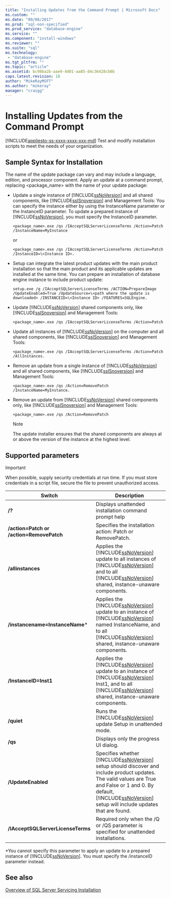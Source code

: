 ```yaml
---
title: "Installing Updates from the Command Prompt | Microsoft Docs"
ms.custom: ""
ms.date: "09/08/2017"
ms.prod: "sql-non-specified"
ms.prod_service: "database-engine"
ms.service: ""
ms.component: "install-windows"
ms.reviewer: ""
ms.suite: "sql"
ms.technology: 
 - "database-engine"
ms.tgt_pltfrm: ""
ms.topic: "article"
ms.assetid: bc98ba2b-aae9-4d01-aa85-d4c36428cb0b
caps.latest.revision: 18
author: "MikeRayMSFT"
ms.author: "mikeray"
manager: "craigg"
---
```

# Installing Updates from the Command Prompt
[!INCLUDE[appliesto-ss-xxxx-xxxx-xxx-md](../../includes/appliesto-ss-xxxx-xxxx-xxx-md.md)]
Test and modify installation scripts to meet the needs of your organization. 
 
## Sample Syntax for Installation 
The name of the update package can vary and may include a language, edition, and processor component. Apply an update at a command prompt, replacing <package_name> with the name of your update package: 
 
- Update a single instance of [!INCLUDE[ssNoVersion](../../includes/ssnoversion-md.md)] and all shared components, like [!INCLUDE[ssISnoversion](../../includes/ssisnoversion-md.md)] and Management Tools: You can specify the instance either by using the InstanceName parameter or the InstanceID parameter. To update a prepared instance of [!INCLUDE[ssNoVersion](../../includes/ssnoversion-md.md)], you must specify the InstanceID parameter.

    ```
    <package_name>.exe /qs /IAcceptSQLServerLicenseTerms /Action=Patch /InstanceName=MyInstance
    ```
    or 
    ```
    <package_name>.exe /qs /IAcceptSQLServerLicenseTerms /Action=Patch /InstanceID=\<Instance ID>. 
    ```

- Setup can integrate the latest product updates with the main product installation so that the main product and its applicable updates are installed at the same time. You can prepare an installation of database engine instance to include product update: 

    ```
    setup.exe /q /IAcceptSQLServerLicenseTerms /ACTION=PrepareImage /UpdateEnabled=True /UpdateSource=\<path where the update is downloaded> /INSTANCEID=\<Instance ID> /FEATURES=SQLEngine. 
    ```

- Update [!INCLUDE[ssNoVersion](../../includes/ssnoversion-md.md)] shared components only, like [!INCLUDE[ssISnoversion](../../includes/ssisnoversion-md.md)] and Management Tools: 

    ```
    <package_name>.exe /qs /IAcceptSQLServerLicenseTerms /Action=Patch 
    ```

- Update all instances of [!INCLUDE[ssNoVersion](../../includes/ssnoversion-md.md)] on the computer and all shared components, like [!INCLUDE[ssISnoversion](../../includes/ssisnoversion-md.md)] and Management Tools: 

    ```
    <package_name>.exe /qs /IAcceptSQLServerLicenseTerms /Action=Patch /AllInstances. 
    ```

- Remove an update from a single instance of [!INCLUDE[ssNoVersion](../../includes/ssnoversion-md.md)] and all shared components, like [!INCLUDE[ssISnoversion](../../includes/ssisnoversion-md.md)] and Management Tools: 

    ```
    <package_name>.exe /qs /Action=RemovePatch /InstanceName=MyInstance. 
    ```

- Remove an update from [!INCLUDE[ssNoVersion](../../includes/ssnoversion-md.md)] shared components only, like [!INCLUDE[ssISnoversion](../../includes/ssisnoversion-md.md)] and Management Tools: 

    ```
    <package_name>.exe /qs /Action=RemovePatch 
    ```

  > [!NOTE] 
  > The update installer ensures that the shared components are always at or above the version of the instance at the highest level. 
 
## Supported parameters 
 
> [!IMPORTANT] 
> When possible, supply security credentials at run time. If you must store credentials in a script file, secure the file to prevent unauthorized access. 
 
|Switch|Description| 
|------------|-----------------| 
|**/?**|Displays unattended installation command prompt help| 
|**/action=Patch or /action=RemovePatch**|Specifies the installation action: Patch or RemovePatch.| 
|**/allinstances**|Applies the [!INCLUDE[ssNoVersion](../../includes/ssnoversion-md.md)] update to all instances of [!INCLUDE[ssNoVersion](../../includes/ssnoversion-md.md)] and to all [!INCLUDE[ssNoVersion](../../includes/ssnoversion-md.md)] shared, instance-unaware components.| 
|**/instancename=InstanceName***|Applies the [!INCLUDE[ssNoVersion](../../includes/ssnoversion-md.md)] update to an instance of [!INCLUDE[ssNoVersion](../../includes/ssnoversion-md.md)] named InstanceName, and to all [!INCLUDE[ssNoVersion](../../includes/ssnoversion-md.md)] shared, instance-unaware components.| 
|**/InstanceID=Inst1**|Applies the [!INCLUDE[ssNoVersion](../../includes/ssnoversion-md.md)] update to an instance of [!INCLUDE[ssNoVersion](../../includes/ssnoversion-md.md)] Inst1, and to all [!INCLUDE[ssNoVersion](../../includes/ssnoversion-md.md)] shared, instance-unaware components.| 
|**/quiet**|Runs the [!INCLUDE[ssNoVersion](../../includes/ssnoversion-md.md)] update Setup in unattended mode.| 
|**/qs**|Displays only the progress UI dialog.| 
|**/UpdateEnabled**|Specifies whether [!INCLUDE[ssNoVersion](../../includes/ssnoversion-md.md)] setup should discover and include product updates. The valid values are True and False or 1 and 0. By default, [!INCLUDE[ssNoVersion](../../includes/ssnoversion-md.md)] setup will include updates that are found.| 
|**/IAcceptSQLServerLicenseTerms**|Required only when the /Q or /QS parameter is specified for unattended installations.| 
 
 *You cannot specify this parameter to apply an update to a prepared instance of [!INCLUDE[ssNoVersion](../../includes/ssnoversion-md.md)]. You must specify the /instanceID parameter instead. 
 
## See also 
 [Overview of SQL Server Servicing Installation](http://msdn.microsoft.com/library/6a9fd19b-2367-4908-b638-363b1e929e1e) 
 
 

